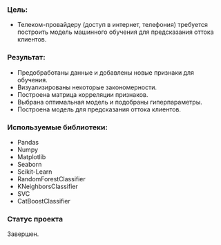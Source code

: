 ### Цель:
* Телеком-провайдеру (доступ в интернет, телефония) требуется построить модель машинного обучения для предсказания оттока клиентов.

### Результат:
* Предобработаны данные и добавлены новые признаки для обучения.
* Визуализированы некоторые закономерности.
* Построена матрица корреляции признаков.
* Выбрана оптимальная модель и подобраны гиперпараметры.
* Построена модель для предсказания оттока клиентов.

### Используемые библиотеки:
* Pandas
* Numpy
* Matplotlib
* Seaborn
* Scikit-Learn
* RandomForestClassifier
* KNeighborsClassifier
* SVC
* CatBoostClassifier

### Статус проекта
Завершен.
